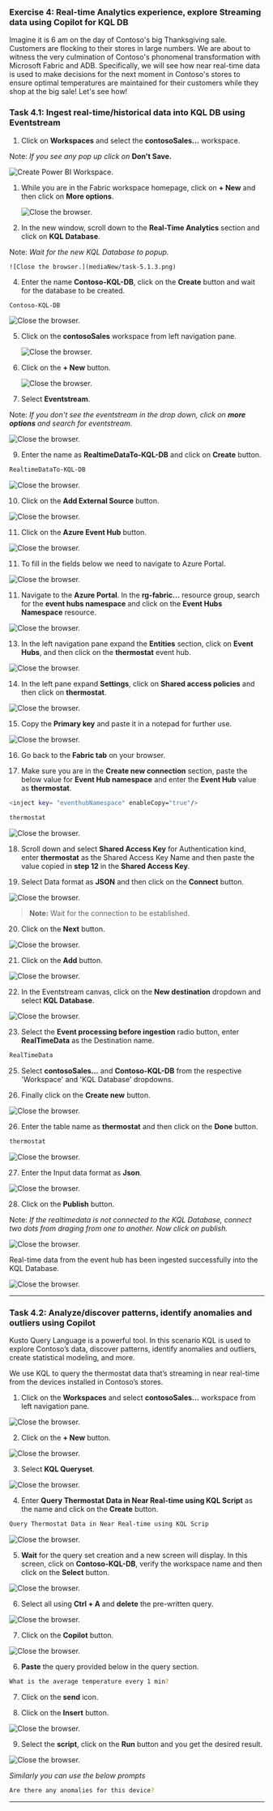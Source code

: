
### Exercise 4: Real-time Analytics experience, explore Streaming data using Copilot for KQL DB

Imagine it is 6 am on the day of Contoso's big Thanksgiving sale. Customers are flocking to their stores in large numbers. We are about to witness the very culmination of Contoso's phonomenal transformation with Microsoft Fabric and ADB. Specifically, we will see how near real-time data is used to make decisions for the next moment in Contoso's stores to ensure optimal temperatures are maintained for their customers while they shop at the big sale! Let's see how! 

### Task 4.1: Ingest real-time/historical data into KQL DB using Eventstream

1. Click on **Workspaces** and select the **contosoSales...** workspace.

Note: *If you see any pop up click on* **Don't Save.**

![Create Power BI Workspace.](mediaNew/task-1.1-new4.png)

1. While you are in the Fabric workspace homepage, click on **+ New** and then click on **More options**.

	![Close the browser.](mediaNew/task-1.2.1.png)

2. In the new window, scroll down to the **Real-Time Analytics** section and click on **KQL Database**.

Note: *Wait for the new KQL Database to popup.*

	![Close the browser.](mediaNew/task-5.1.3.png)

4. Enter the name **Contoso-KQL-DB**, click on the **Create** button and wait for the database to be created.

```BASH
Contoso-KQL-DB
```
![Close the browser.](mediaNew/task-5.1.4.png)

5. Click on the **contosoSales** workspace from left navigation pane.

   ![Close the browser.](mediaNew/task-5.2.1new1.png)

6. Click on the **+ New** button.

   ![Close the browser.](mediaNew/task-5.2.1new1.0.png)

7. Select **Eventstream**.

Note: *If you don't see the eventstream in the drop down, click on **more options** and search for eventstream.*

   ![Close the browser.](mediaNew/task-5.2.1new1.0.1.png)

9. Enter the name as **RealtimeDataTo-KQL-DB** and click on **Create** button.

```BASH
RealtimeDataTo-KQL-DB
```

   ![Close the browser.](mediaNew/task-5.2.1new1.0.2.png)

10. Click on the **Add External Source** button.

   ![Close the browser.](mediaNew/task-5.2.1new1.0.3.png)

11. Click on the **Azure Event Hub** button.

   ![Close the browser.](mediaNew/task-5.2.1new1.0.4.png)

11. To fill in the fields below we need to navigate to Azure Portal.

   ![Close the browser.](mediaNew/task-5.2.1new1.0.5.png)

11. Navigate to the **Azure Portal**. In the **rg-fabric...** resource group, search for the **event hubs namespace** and click on the **Event Hubs Namespace** resource.

   ![Close the browser.](mediaNew/task-5.2.1new1.0.6.png)

13. In the left navigation pane expand the **Entities** section, click on **Event Hubs**, and then click on the **thermostat** event hub.

   ![Close the browser.](mediaNew/task-5.2.4-2.png)

14. In the left pane expand **Settings**, click on **Shared access policies** and then click on **thermostat**.

   ![Close the browser.](mediaNew/task-5.2.4-3.png)

15. Copy the **Primary key** and paste it in a notepad for further use. 

   ![Close the browser.](mediaNew/task-5.2.5.png)

16. Go back to the **Fabric tab** on your browser.

17. Make sure you are in the **Create new connection** section, paste the below value for **Event Hub namespace** and enter the **Event Hub** value as **thermostat**.

```BASH
<inject key= "eventhubNamespace" enableCopy="true"/>
```
```BASH
thermostat
```
   ![Close the browser.](mediaNew/task-5.2.5-2.png)

18. Scroll down and select **Shared Access Key** for Authentication kind, enter **thermostat** as the Shared Access Key Name and then paste the value copied in **step 12** in the **Shared Access Key**.

19. Select Data format as **JSON** and then click on the **Connect** button.

   ![Close the browser.](mediaNew/task-5.2.5-3.png)

>**Note:** Wait for the connection to be established.

20. Click on the **Next** button.

   ![Close the browser.](mediaNew/task-5.2.1new7.png)

21. Click on the **Add** button.

   ![Close the browser.](mediaNew/task-5.2.1new8.png)

22. In the Eventstream canvas, click on the **New destination** dropdown and select **KQL Database**.

   ![Close the browser.](mediaNew/task-5.2.1new9.png)

23. Select the **Event processing before ingestion** radio button, enter **RealTimeData** as the Destination name.

```BASH
RealTimeData
```

25. Select **contosoSales...** and **Contoso-KQL-DB** from the respective 'Workspace' and 'KQL Database' dropdowns.

26. Finally click on the **Create new** button.

   ![Close the browser.](mediaNew/task-5.2.12.png)

26. Enter the table name as **thermostat** and then click on the **Done** button.

```BASH
thermostat
```
   ![Close the browser.](mediaNew/task-5.2.13.png)

27. Enter the Input data format as **Json**.

   ![Close the browser.](mediaNew/task-5.2.14.png)

28. Click on the **Publish** button.

Note: *If the realtimedata is not connected to the KQL Database, connect two dots from draging from one to another. Now click on publish.*

![Close the browser.](mediaNew/realtimedata.png)

Real-time data from the event hub has been ingested successfully into the KQL Database.

   ![Close the browser.](mediaNew/task-5.2.15.png)


---

### Task 4.2: Analyze/discover patterns, identify anomalies and outliers using Copilot

Kusto Query Language is a powerful tool. In this scenario KQL is used to explore Contoso’s data, discover patterns, identify anomalies and outliers, create statistical modeling, and more.

We use KQL to query the thermostat data that’s streaming in near real-time from the devices installed in Contoso’s stores.

1. Click on the **Workspaces** and select **contosoSales...** workspace from left navigation pane.

![Close the browser.](mediaNew/task-5.3.1.png)

2. Click on the **+ New** button.
		
![Close the browser.](mediaNew/task-5.3.2.png)

3. Select **KQL Queryset**.

![Close the browser.](mediaNew/task-5.3.2.png)

4. Enter **Query Thermostat Data in Near Real-time using KQL Script** as the name and click on the **Create** button.

```BASH
Query Thermostat Data in Near Real-time using KQL Scrip
```

![Close the browser.](mediaNew/task-5.3.3.png)

5. **Wait** for the query set creation and a new screen will display. In this screen, click on **Contoso-KQL-DB**, verify the workspace name and then click on the **Select** button.

![Close the browser.](mediaNew/task-5.3.4.png)

6. Select all using **Ctrl + A** and **delete** the pre-written query.

![Close the browser.](mediaNew/task-5.3.5.png)

7. Click on the **Copilot** button.

![Close the browser.](mediaNew/task-5.3.6.png)

6. **Paste** the query provided below in the query section.

```BASH
What is the average temperature every 1 min?
```

7. Click on the **send** icon.

8. Click on the **Insert** button.

![Close the browser.](mediaNew/task-5.3.7.png)

9. Select the **script**, click on the **Run** button and you get the desired result.

![Close the browser.](mediaNew/task-5.3.8.png)

*Similarly you can use the below prompts*

```BASH
Are there any anomalies for this device?
```

---
